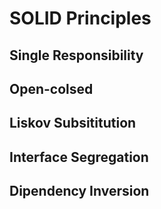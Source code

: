 # SOLID Principles

## Single Responsibility

## Open-colsed 

## Liskov Subsititution

## Interface Segregation

## Dipendency Inversion




